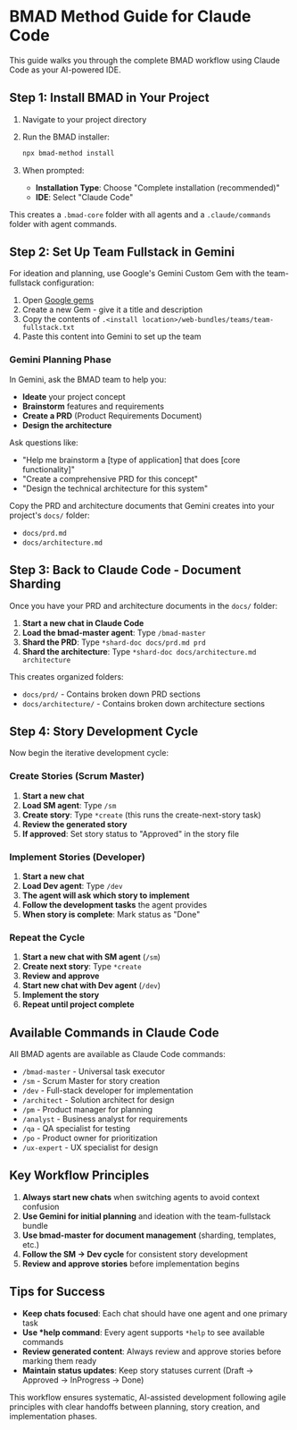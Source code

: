 # BMAD Method Guide for Claude Code

This guide walks you through the complete BMAD workflow using Claude Code as your AI-powered IDE.

## Step 1: Install BMAD in Your Project

1. Navigate to your project directory
2. Run the BMAD installer:

   ```bash
   npx bmad-method install
   ```

3. When prompted:
   - **Installation Type**: Choose "Complete installation (recommended)"
   - **IDE**: Select "Claude Code"

This creates a `.bmad-core` folder with all agents and a `.claude/commands` folder with agent commands.

## Step 2: Set Up Team Fullstack in Gemini

For ideation and planning, use Google's Gemini Custom Gem with the team-fullstack configuration:

1. Open [Google gems](https://gemini.google.com/gems/view)
2. Create a new Gem - give it a title and description
3. Copy the contents of `.<install location>/web-bundles/teams/team-fullstack.txt`
4. Paste this content into Gemini to set up the team

### Gemini Planning Phase

In Gemini, ask the BMAD team to help you:

- **Ideate** your project concept
- **Brainstorm** features and requirements
- **Create a PRD** (Product Requirements Document)
- **Design the architecture**

Ask questions like:

- "Help me brainstorm a [type of application] that does [core functionality]"
- "Create a comprehensive PRD for this concept"
- "Design the technical architecture for this system"

Copy the PRD and architecture documents that Gemini creates into your project's `docs/` folder:

- `docs/prd.md`
- `docs/architecture.md`

## Step 3: Back to Claude Code - Document Sharding

Once you have your PRD and architecture documents in the `docs/` folder:

1. **Start a new chat in Claude Code**
2. **Load the bmad-master agent**: Type `/bmad-master`
3. **Shard the PRD**: Type `*shard-doc docs/prd.md prd`
4. **Shard the architecture**: Type `*shard-doc docs/architecture.md architecture`

This creates organized folders:

- `docs/prd/` - Contains broken down PRD sections
- `docs/architecture/` - Contains broken down architecture sections

## Step 4: Story Development Cycle

Now begin the iterative development cycle:

### Create Stories (Scrum Master)

1. **Start a new chat**
2. **Load SM agent**: Type `/sm`
3. **Create story**: Type `*create` (this runs the create-next-story task)
4. **Review the generated story**
5. **If approved**: Set story status to "Approved" in the story file

### Implement Stories (Developer)

1. **Start a new chat**
2. **Load Dev agent**: Type `/dev`
3. **The agent will ask which story to implement**
4. **Follow the development tasks** the agent provides
5. **When story is complete**: Mark status as "Done"

### Repeat the Cycle

1. **Start a new chat with SM agent** (`/sm`)
2. **Create next story**: Type `*create`
3. **Review and approve**
4. **Start new chat with Dev agent** (`/dev`)
5. **Implement the story**
6. **Repeat until project complete**

## Available Commands in Claude Code

All BMAD agents are available as Claude Code commands:

- `/bmad-master` - Universal task executor
- `/sm` - Scrum Master for story creation
- `/dev` - Full-stack developer for implementation
- `/architect` - Solution architect for design
- `/pm` - Product manager for planning
- `/analyst` - Business analyst for requirements
- `/qa` - QA specialist for testing
- `/po` - Product owner for prioritization
- `/ux-expert` - UX specialist for design

## Key Workflow Principles

1. **Always start new chats** when switching agents to avoid context confusion
2. **Use Gemini for initial planning** and ideation with the team-fullstack bundle
3. **Use bmad-master for document management** (sharding, templates, etc.)
4. **Follow the SM → Dev cycle** for consistent story development
5. **Review and approve stories** before implementation begins

## Tips for Success

- **Keep chats focused**: Each chat should have one agent and one primary task
- **Use \*help command**: Every agent supports `*help` to see available commands
- **Review generated content**: Always review and approve stories before marking them ready
- **Maintain status updates**: Keep story statuses current (Draft → Approved → InProgress → Done)

This workflow ensures systematic, AI-assisted development following agile principles with clear handoffs between planning, story creation, and implementation phases.
